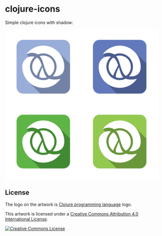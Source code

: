 # clojure-icons

Simple clojure icons with shadow:

![Clojure Icons](https://raw.githubusercontent.com/OlegIlyenko/clojure-icons/master/clojure-decomposed-small-icons.png)

## License

The logo on the artwork is [Clojure programming language](http://clojure.org/) logo. 
 
This artwork is licensed under a <a rel="license" href="http://creativecommons.org/licenses/by/4.0/">Creative Commons Attribution 4.0 International License</a>.

<a rel="license" href="http://creativecommons.org/licenses/by/4.0/"><img alt="Creative Commons License" style="border-width:0" src="https://i.creativecommons.org/l/by/4.0/88x31.png" /></a>